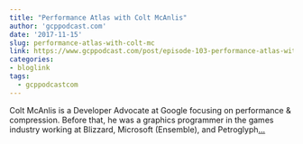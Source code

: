 ```yaml
---
title: "Performance Atlas with Colt McAnlis"
author: 'gcppodcast.com'
date: '2017-11-15'
slug: performance-atlas-with-colt-mc
link: https://www.gcppodcast.com/post/episode-103-performance-atlas-with-colt-mcanlis/
categories:
- bloglink
tags:
  - gcppodcastcom
---
```


Colt McAnlis is a Developer Advocate at Google focusing on performance & compression. Before that, he was a graphics programmer in the games industry working at Blizzard, Microsoft (Ensemble), and Petroglyph[... <i class="fas fa-external-link-alt"></i>](https://www.gcppodcast.com/post/episode-103-performance-atlas-with-colt-mcanlis/)

